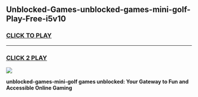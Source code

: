 
## Unblocked-Games-unblocked-games-mini-golf-Play-Free-i5v10
<h3>
<a href="https://premium76.site?title=unblocked-games-mini-golf&ref=18A">CLICK TO PLAY</a></h3>
<hr>

<h3>
<a href="https://premium76.site?title=unblocked-games-mini-golf&ref=18A">CLICK 2 PLAY</a>
  
</h3>

<a href="https://premium76.site?title=unblocked-games-mini-golf&ref=18A"><img src="https://clearcache.store/games.png"></a>


**unblocked-games-mini-golf games unblocked: Your Gateway to Fun and Accessible Online Gaming**
